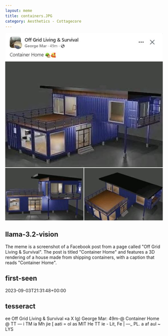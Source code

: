 ```yaml
---
layout: meme
title: containers.JPG
category: Aesthetics - Cottagecore
---
```


<div markdown="0"><a href="containers.JPG"><img class="photo" src="containers.JPG" /></a>

<h2>llama-3.2-vision</h2>
<p title="Llama-3.2-Vision-11B is a really good model that probably gets the visual details right but doesn't understand literary or media references, and often fails to accurately represent the physical arrangement of objects and the implied relationships between the objects.">The meme is a screenshot of a Facebook post from a page called &quot;Off Grid Living &amp; Survival&quot;. The post is titled &quot;Container Home&quot; and features a 3D rendering of a house made from shipping containers, with a caption that reads &quot;Container Home&quot;.</p>

<h2>first-seen</h2>
<p title="Because Git doesn't preserve file modification times, this metadata file contains the file's modification time when it was added to the library.">2023-09-03T21:31:48+00:00</p>

<h2>tesseract</h2>
<p title="Tesseract is often terrible and just gives a lot of nonsense characters, but it used to be the state of the art, and usually it is better at correctly representing text than llama-3.2-vision-11b.">ee Off Grid Living &amp; Survival «a X Ig) George Mar: 49m-@ Container Home @ TT — i TM ia Mh jie [ aati = ol as MIT He TT ie - Lit, Fe | —_ PL. a af aul ~ LYS</p>

</div>

